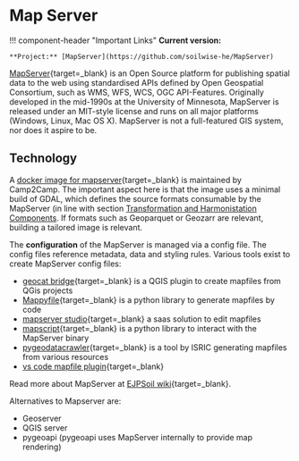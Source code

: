 # Map Server

!!! component-header "Important Links"
    **Current version:**

    **Project:** [MapServer](https://github.com/soilwise-he/MapServer)

[MapServer](https://mapserver.org){target=_blank} is an Open Source platform for publishing spatial data to the web using standardised APIs defined by Open Geospatial Consortium, such as WMS, WFS, WCS, OGC API-Features. Originally developed in the mid-1990s at the University of Minnesota, MapServer is released under an MIT-style license and runs on all major platforms (Windows, Linux, Mac OS X). MapServer is not a full-featured GIS system, nor does it aspire to be. 

## Technology

A [docker image for mapserver](https://github.com/camptocamp/docker-mapserver){target=_blank} is maintained by Camp2Camp. The important aspect here is that the image uses a minimal build of GDAL, which defines the source formats consumable by the MapServer (in line with section [Transformation and Harmonistation Components](transformation.md). If formats such as Geoparquet or Geozarr are relevant, building a tailored image is relevant.

The **configuration** of the MapServer is managed via a config file. The config files reference metadata, data and styling rules. Various tools exist to create MapServer config files:

- [geocat bridge](https://www.geocat.net/docs/bridge/qgis/latest/){target=_blank} is a QGIS plugin to create mapfiles from QGis projects
- [Mappyfile](https://github.com/geographika/mappyfile){target=_blank} is a python library to generate mapfiles by code
- [mapserver studio](https://mapserverstudio.net/){target=_blank} a saas solution to edit mapfiles
- [mapscript](https://www.mapserver.org/mapscript/){target=_blank} is a python library to interact with the MapServer binary 
- [pygeodatacrawler](https://pypi.org/project/geodatacrawler/){target=_blank} is a tool by ISRIC generating mapfiles from various resources
- [vs code mapfile plugin](https://marketplace.visualstudio.com/items?itemName=chicoff.mapfile){target=_blank}

Read more about MapServer at [EJPSoil wiki](https://ejpsoil.github.io/soildata-assimilation-guidance/cookbook/mapserver.html){target=_blank}.

Alternatives to Mapserver are:

- Geoserver
- QGIS server
- pygeoapi (pygeoapi uses MapServer internally to provide map rendering)
